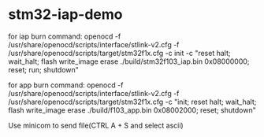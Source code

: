 # stm32-iap-demo
for iap
burn command:
openocd -f /usr/share/openocd/scripts/interface/stlink-v2.cfg -f /usr/share/openocd/scripts/target/stm32f1x.cfg -c init -c "reset halt; wait_halt; flash write_image erase ./build/stm32f103_iap.bin 0x08000000; reset; run; shutdown"

for app
burn command:
openocd -f /usr/share/openocd/scripts/interface/stlink-v2.cfg -f /usr/share/openocd/scripts/target/stm32f1x.cfg -c "init; reset halt; wait_halt; flash write_image erase ./build/f103_app.bin 0x08002000; reset; shutdown"


Use minicom to send file(CTRL A + S and select ascii)


